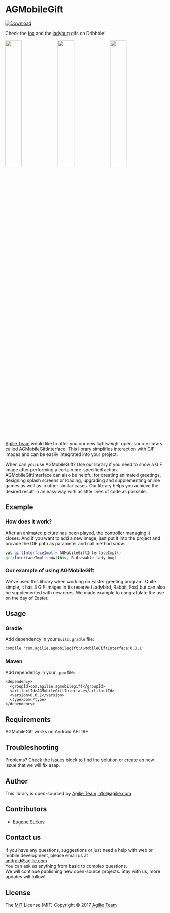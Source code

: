 # AGMobileGift

[ ![Download](https://api.bintray.com/packages/agilie/maven/AGMobileGiftInterface/images/download.svg) ](https://bintray.com/agilie/maven/AGMobileGiftInterface/_latestVersion)

Check the [fox](https://dribbble.com/shots/3459471-Animations-for-GitHub-open-source-libraries) and the [ladybug](https://dribbble.com/shots/3432735-Animations-for-GitHub-open-source-libraries) gifs on Dribbble!

<img src="https://cloud.githubusercontent.com/assets/1777595/25045287/34a42230-2134-11e7-8d86-ff64100ad61a.gif" width="32%"> <img src="https://cloud.githubusercontent.com/assets/1777595/25045289/34a52400-2134-11e7-8488-3cbe18b63736.gif" width="32%"> <img src="https://cloud.githubusercontent.com/assets/1777595/25045288/34a42e7e-2134-11e7-98b6-a5d6e6754982.gif" width="32%">

[Agilie Team](https://agilie.com/en/ios-development-services) would like to offer you our new lightweight open-source library called AGMobileGiftInterface. 
This library simplifies interaction with GIF images and can be easily integrated into your project.

When can you use AGMobileGift?
Use our library if you need to show a GIF image after performing a certain pre-specified action. AGMobileGiftInterface can also be helpful for creating animated greetings, designing splash screens or loading, upgrading and supplementing online games as well as in other similar cases.
Our library helps you achieve the desired result in an easy way with as little lines of code as possible.

## Example

### How does it work?

After an animated picture has been played, the controller managing it closes. And if you want to add a new image, just put it into the project and provide the GIF path as parameter and call method *show*. 

````kotlin
val giftInterfaceImpl = AGMobileGiftInterfaceImpl()
giftInterfaceImpl.show(this, R.drawable.lady_bug)

````

### Our example of using AGMobileGift
We’ve used this library when working on Easter greeting program. Quite simple, it has 3 GIF images in its reserve (Ladybird, Rabbit, Fox) but can also be supplemented with new ones. 
We made example to congratulate the use on the day of Easter.

## Usage

### Gradle

Add dependency in your `build.gradle` file:
````
compile 'com.agilie.agmobilegift:AGMobileGiftInterface:0.0.1'
````

### Maven
Add rependency in your `.pom` file:
````
<dependency>
  <groupId>com.agilie.agmobilegift</groupId>
  <artifactId>AGMobileGiftInterface</artifactId>
  <version>0.0.1</version>
  <type>pom</type>
</dependency>
````

## Requirements

AGMobileGift works on Android API 19+

## Troubleshooting

Problems? Check the [Issues](https://github.com/agilie/AGMobileGift/issues) block
to find the solution or create an new issue that we will fix asap.


## Author

This library is open-sourced by [Agilie Team](https://www.agilie.com) <info@agilie.com>

## Contributors

- [Eugene Surkov](https://github.com/ukevgen)

## Contact us
If you have any questions, suggestions or just need a help with web or mobile development, please email us at<br/> <android@agilie.com><br/>
You can ask us anything from basic to complex questions. <br/>
We will continue publishing new open-source projects. Stay with us, more updates will follow!<br/>

## License

The [MIT](LICENSE.md) License (MIT) Copyright © 2017 [Agilie Team](https://www.agilie.com)
